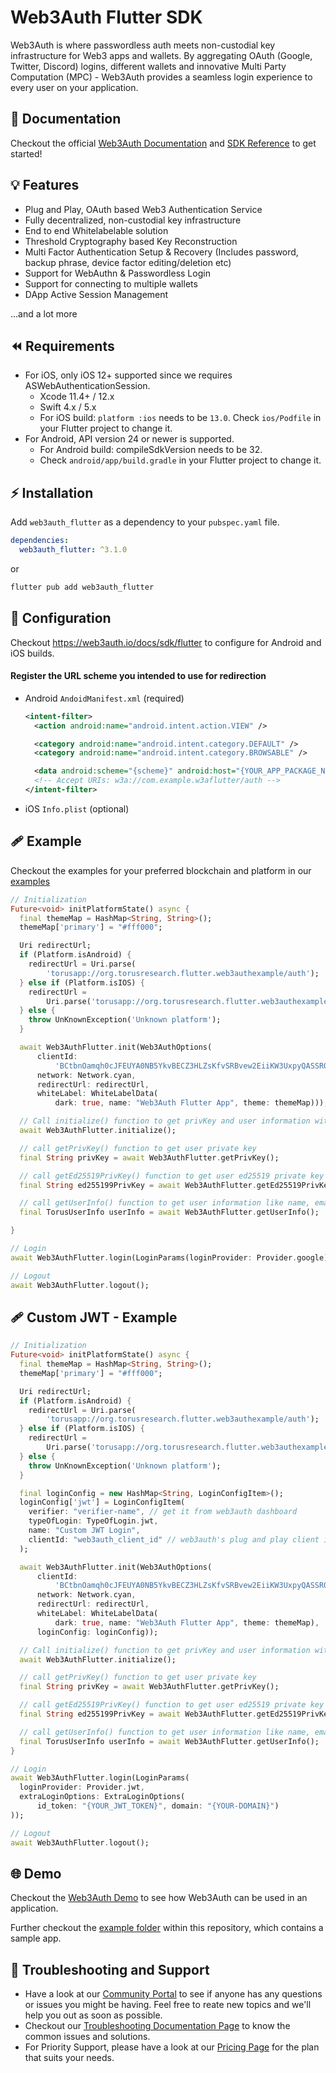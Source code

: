 # Web3Auth Flutter SDK

Web3Auth is where passwordless auth meets non-custodial key infrastructure for
Web3 apps and wallets. By aggregating OAuth (Google, Twitter, Discord) logins,
different wallets and innovative Multi Party Computation (MPC) - Web3Auth
provides a seamless login experience to every user on your application.

## 📖 Documentation

Checkout the official [Web3Auth Documentation](https://web3auth.io/docs) and
[SDK Reference](https://web3auth.io/docs/sdk/flutter/) to get started!

## 💡 Features

- Plug and Play, OAuth based Web3 Authentication Service
- Fully decentralized, non-custodial key infrastructure
- End to end Whitelabelable solution
- Threshold Cryptography based Key Reconstruction
- Multi Factor Authentication Setup & Recovery (Includes password, backup
  phrase, device factor editing/deletion etc)
- Support for WebAuthn & Passwordless Login
- Support for connecting to multiple wallets
- DApp Active Session Management

...and a lot more

## ⏪ Requirements

- For iOS, only iOS 12+ supported since we requires ASWebAuthenticationSession.
  - Xcode 11.4+ / 12.x
  - Swift 4.x / 5.x
  - For iOS build: `platform :ios` needs to be `13.0`. Check `ios/Podfile` in
    your Flutter project to change it.
- For Android, API version 24 or newer is supported.
  - For Android build: compileSdkVersion needs to be 32.
  - Check `android/app/build.gradle` in your Flutter project to change it.

## ⚡ Installation

Add `web3auth_flutter` as a dependency to your `pubspec.yaml` file.

```yml
dependencies:
  web3auth_flutter: ^3.1.0
```

or

```sh
flutter pub add web3auth_flutter
```

## 🌟 Configuration

Checkout https://web3auth.io/docs/sdk/flutter to configure for Android and iOS
builds.

#### Register the URL scheme you intended to use for redirection

- Android `AndoidManifest.xml` (required)

  ```xml
  <intent-filter>
    <action android:name="android.intent.action.VIEW" />

    <category android:name="android.intent.category.DEFAULT" />
    <category android:name="android.intent.category.BROWSABLE" />

    <data android:scheme="{scheme}" android:host="{YOUR_APP_PACKAGE_NAME}" android:path="/auth" />
    <!-- Accept URIs: w3a://com.example.w3aflutter/auth -->
  </intent-filter>
  ```

- iOS `Info.plist` (optional)

## 🩹 Example

Checkout the examples for your preferred blockchain and platform in our [examples](https://web3auth.io/docs/examples)

```dart
// Initialization
Future<void> initPlatformState() async {
  final themeMap = HashMap<String, String>();
  themeMap['primary'] = "#fff000";

  Uri redirectUrl;
  if (Platform.isAndroid) {
    redirectUrl = Uri.parse(
        'torusapp://org.torusresearch.flutter.web3authexample/auth');
  } else if (Platform.isIOS) {
    redirectUrl =
        Uri.parse('torusapp://org.torusresearch.flutter.web3authexample');
  } else {
    throw UnKnownException('Unknown platform');
  }

  await Web3AuthFlutter.init(Web3AuthOptions(
      clientId:
          'BCtbnOamqh0cJFEUYA0NB5YkvBECZ3HLZsKfvSRBvew2EiiKW3UxpyQASSR0artjQkiUOCHeZ_ZeygXpYpxZjOs',
      network: Network.cyan,
      redirectUrl: redirectUrl,
      whiteLabel: WhiteLabelData(
          dark: true, name: "Web3Auth Flutter App", theme: themeMap)));

  // Call initialize() function to get privKey and user information without relogging in user if a user has an active session
  await Web3AuthFlutter.initialize();

  // call getPrivKey() function to get user private key
  final String privKey = await Web3AuthFlutter.getPrivKey();

  // call getEd25519PrivKey() function to get user ed25519 private key
  final String ed255199PrivKey = await Web3AuthFlutter.getEd25519PrivKey();

  // call getUserInfo() function to get user information like name, email, verifier, verifierId etc.
  final TorusUserInfo userInfo = await Web3AuthFlutter.getUserInfo();

}

// Login
await Web3AuthFlutter.login(LoginParams(loginProvider: Provider.google));

// Logout
await Web3AuthFlutter.logout();

```

## 🩹 Custom JWT - Example

```dart
// Initialization
Future<void> initPlatformState() async {
  final themeMap = HashMap<String, String>();
  themeMap['primary'] = "#fff000";

  Uri redirectUrl;
  if (Platform.isAndroid) {
    redirectUrl = Uri.parse(
        'torusapp://org.torusresearch.flutter.web3authexample/auth');
  } else if (Platform.isIOS) {
    redirectUrl =
        Uri.parse('torusapp://org.torusresearch.flutter.web3authexample');
  } else {
    throw UnKnownException('Unknown platform');
  }

  final loginConfig = new HashMap<String, LoginConfigItem>();
  loginConfig['jwt'] = LoginConfigItem(
    verifier: "verifier-name", // get it from web3auth dashboard
    typeOfLogin: TypeOfLogin.jwt,
    name: "Custom JWT Login",
    clientId: "web3auth_client_id" // web3auth's plug and play client id
  );

  await Web3AuthFlutter.init(Web3AuthOptions(
      clientId:
          'BCtbnOamqh0cJFEUYA0NB5YkvBECZ3HLZsKfvSRBvew2EiiKW3UxpyQASSR0artjQkiUOCHeZ_ZeygXpYpxZjOs',
      network: Network.cyan,
      redirectUrl: redirectUrl,
      whiteLabel: WhiteLabelData(
          dark: true, name: "Web3Auth Flutter App", theme: themeMap),
      loginConfig: loginConfig));

  // Call initialize() function to get privKey and user information without relogging in user if a user has an active session
  await Web3AuthFlutter.initialize();

  // call getPrivKey() function to get user private key
  final String privKey = await Web3AuthFlutter.getPrivKey();

  // call getEd25519PrivKey() function to get user ed25519 private key
  final String ed255199PrivKey = await Web3AuthFlutter.getEd25519PrivKey();

  // call getUserInfo() function to get user information like name, email, verifier, verifierId etc
  final TorusUserInfo userInfo = await Web3AuthFlutter.getUserInfo();
}

// Login
await Web3AuthFlutter.login(LoginParams(
  loginProvider: Provider.jwt,
  extraLoginOptions: ExtraLoginOptions(
      id_token: "{YOUR_JWT_TOKEN}", domain: "{YOUR-DOMAIN}")
));

// Logout
await Web3AuthFlutter.logout();

```

## 🌐 Demo

Checkout the [Web3Auth Demo](https://demo-app.web3auth.io/) to see how Web3Auth
can be used in an application.

Further checkout the
[example folder](https://github.com/Web3Auth/web3auth-flutter-sdk/tree/master/example)
within this repository, which contains a sample app.

## 💬 Troubleshooting and Support

- Have a look at our [Community Portal](https://community.web3auth.io/) to see if anyone has any questions or issues you might be having. Feel free to reate new topics and we'll help you out as soon as possible.
- Checkout our [Troubleshooting Documentation Page](https://web3auth.io/docs/troubleshooting) to know the common issues and solutions.
- For Priority Support, please have a look at our [Pricing Page](https://web3auth.io/pricing.html) for the plan that suits your needs.

